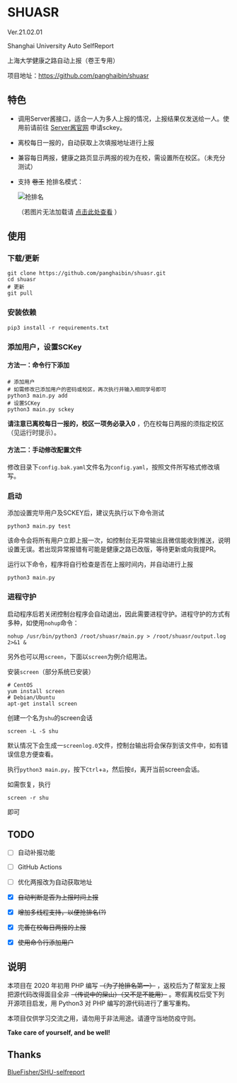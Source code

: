 # SHUASR
Ver.21.02.01

Shanghai University Auto SelfReport

上海大学健康之路自动上报（卷王专用）

项目地址：<https://github.com/panghaibin/shuasr>

## 特色
- 调用Server酱接口，适合一人为多人上报的情况，上报结果仅发送给一人。使用前请前往 [Server酱官网](http://sc.ftqq.com/3.version) 申请sckey。
  
- 离校每日一报的，自动获取上次填报地址进行上报
  
- 兼容每日两报，健康之路页显示两报的视为在校，需设置所在校区。（未充分测试）

- 支持 ~~卷王~~ 抢排名模式：

    ![抢排名](https://p.ananas.chaoxing.com/star3/origin/b2e4280c8f422ca595e4f17bb63cadc4.jpg)
  
  （若图片无法加载请 [点击此处查看](https://p.ananas.chaoxing.com/star3/origin/b2e4280c8f422ca595e4f17bb63cadc4.jpg) ）

## 使用
### 下载/更新
```shell
git clone https://github.com/panghaibin/shuasr.git
cd shuasr
# 更新
git pull
```

### 安装依赖
```shell
pip3 install -r requirements.txt
```

### 添加用户，设置SCKey

#### 方法一：命令行下添加
```shell
# 添加用户
# 如需修改已添加用户的密码或校区，再次执行并输入相同学号即可
python3 main.py add
# 设置SCKey
python3 main.py sckey
```

**请注意已离校每日一报的，校区一项务必录入0** ，仍在校每日两报的须指定校区（见运行时提示）。

#### 方法二：手动修改配置文件 
修改目录下`config.bak.yaml`文件名为`config.yaml`，按照文件所写格式修改填写。

### 启动
添加设置完毕用户及SCKEY后，建议先执行以下命令测试

```shell
python3 main.py test
```

该命令会将所有用户立即上报一次，如控制台无异常输出且微信能收到推送，说明设置无误。若出现异常报错有可能是健康之路已改版，等待更新或向我提PR。

运行以下命令，程序将自行检查是否在上报时间内，并自动进行上报
```shell
python3 main.py
```

### 进程守护
启动程序后若关闭控制台程序会自动退出，因此需要进程守护。进程守护的方式有多种，如使用`nohup`命令：

```shell
nohup /usr/bin/python3 /root/shuasr/main.py > /root/shuasr/output.log 2>&1 &
```

另外也可以用`screen`，下面以`screen`为例介绍用法。

安装`screen`（部分系统已安装）

```shell
# CentOS
yum install screen
# Debian/Ubuntu
apt-get install screen
```

创建一个名为`shu`的screen会话

```shell
screen -L -S shu
```

默认情况下会生成一`screenlog.0`文件，控制台输出将会保存到该文件中，如有错误信息方便查看。

执行`python3 main.py`，按下`Ctrl`+`a`，然后按`d`，离开当前screen会话。

如需恢复，执行

```shell
screen -r shu
```

即可

## TODO
- [ ] 自动补报功能
  
- [ ] GitHub Actions

- [ ] 优化两报改为自动获取地址
  
- [x] ~~自动判断是否为上报时间上报~~

- [x] ~~增加多线程支持，以便抢排名(?)~~

- [x] ~~完善在校每日两报的上报~~

- [x] ~~使用命令行添加用户~~

## 说明

本项目在 2020 年初用 PHP 编写 ~~（为了抢排名第一）~~ ，返校后为了帮室友上报把源代码改得面目全非 ~~（传说中的屎山）（又不是不能用）~~ 。寒假离校后受下列开源项目启发，用 Python3 对 PHP 编写的源代码进行了重写重构。

本项目仅供学习交流之用，请勿用于非法用途。请遵守当地防疫守则。

**Take care of yourself, and be well!**

## Thanks
[BlueFisher/SHU-selfreport](https://github.com/BlueFisher/SHU-selfreport)
